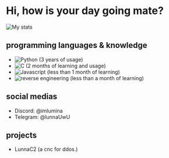 # Hi, how is your day going mate?
![My stats](https://github-stats-alpha.vercel.app/api/?username=Pay2win-i686&cc=000000&tc=7759b5&ic=9c6bff&bc=402773)
## programming languages ​​& knowledge
- ![Python](https://img.shields.io/badge/PYTHON-1a1a1a?style=for-the-badge&logo=python&logoColor=a436ff) (3 years of usage)
- ![C](https://img.shields.io/badge/C-1a1a1a?style=for-the-badge&logo=C&logoColor=a436ff) (2 months of learning and usage)
- ![Javascript](https://img.shields.io/badge/Javascript-1a1a1a?style=for-the-badge&logo=javascript&logoColor=a436ff) (less than 1 month of learning)
- ![reverse engineering](https://img.shields.io/badge/Reverse_Engineering-1a1a1a?style=for-the-badge&logo=awssecretsmanager&logoColor=a436ff) (less than a month of learning)
## social medias
- Discord: @imlumina
- Telegram: @lunnaUwU
## projects
- LunnaC2 (a cnc for ddos.)

